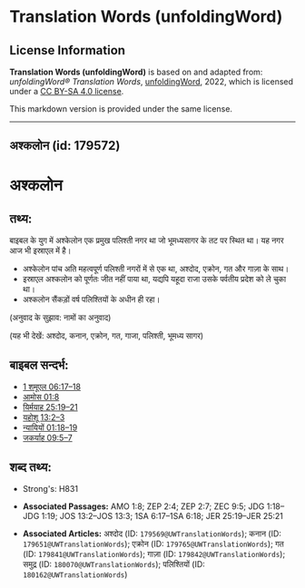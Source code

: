 # Translation Words (unfoldingWord)

## License Information

**Translation Words (unfoldingWord)** is based on and adapted from: _unfoldingWord® Translation Words_, [unfoldingWord](https://unfoldingword.org/utw), 2022, which is licensed under a [CC BY-SA 4.0 license](https://creativecommons.org/licenses/by-sa/4.0/legalcode.en).

This markdown version is provided under the same license.



--------------------------------

## अश्कलोन (id: 179572)

अश्कलोन
=======

तथ्य:
-----

बाइबल के युग में अश्केलोन एक प्रमुख पलिश्ती नगर था जो भूमध्यसागर के तट पर स्थित था। यह नगर आज भी इस्राएल में है।

* अश्केलोन पांच अति महत्वपूर्ण पलिश्ती नगरों में से एक था, अश्दोद, एक्रोन, गत और गाज़ा के साथ।
* इस्राएल अश्कलोन को पूर्णतः जीत नहीं पाया था, यद्यपि यहूदा राजा उसके पर्वतीय प्रदेश को ले चुका था।
* अश्कलोन सैंकड़ों वर्ष पलिश्तियों के अधीन ही रहा।

(अनुवाद के सुझाव: नामों का अनुवाद)

(यह भी देखें: अश्दोद, कनान, एक्रोन, गत, गाजा, पलिश्ती, भूमध्य सागर)

बाइबल सन्दर्भ:
--------------

* [1 शमूएल 06:17–18](https://ref.ly/1Sam0:0)
* [आमोस 01:8](https://ref.ly/Amos1:8)
* [यिर्मयाह 25:19–21](https://ref.ly/Jer25:19-Jer25:21)
* [यहोशू 13:2–3](https://ref.ly/Josh13:2-Josh13:3)
* [न्यायियों 01:18–19](https://ref.ly/Judg1:18-Judg1:19)
* [जकर्याह 09:5–7](https://ref.ly/Zech9:5-Zech9:7)

शब्द तथ्य:
----------

* Strong's: H831

* **Associated Passages:** AMO 1:8; ZEP 2:4; ZEP 2:7; ZEC 9:5; JDG 1:18–JDG 1:19; JOS 13:2–JOS 13:3; 1SA 6:17–1SA 6:18; JER 25:19–JER 25:21
* **Associated Articles:** अश्दोद (ID: `179569@UWTranslationWords`); कनान (ID: `179651@UWTranslationWords`); एक्रोन (ID: `179765@UWTranslationWords`); गत (ID: `179841@UWTranslationWords`); गाज़ा (ID: `179842@UWTranslationWords`); समुद्र (ID: `180070@UWTranslationWords`); पलिश्तियों (ID: `180162@UWTranslationWords`)

